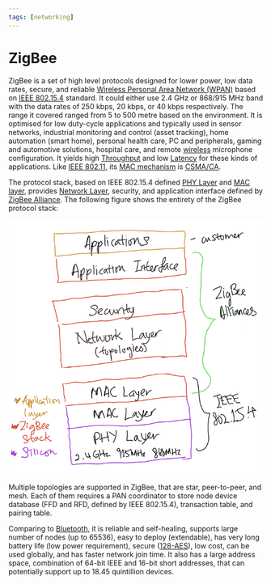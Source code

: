 ```yaml
---
tags: [networking]
---
```


# ZigBee

ZigBee is a set of high level protocols designed for lower power, low data
rates, secure, and reliable [Wireless Personal Area Network (WPAN)](202303292149.md)
based on [IEEE 802.15.4](202304271819.md) standard. It could either use 2.4 GHz
or 868/915 MHz band with the data rates of 250 kbps, 20 kbps, or 40 kbps
respectively. The range it covered ranged from 5 to 500 metre based on the
environment. It is optimised for low duty-cycle applications and typically used
in sensor networks, industrial monitoring and control (asset tracking), home
automation (smart home), personal health care, PC and peripherals, gaming and
automotive solutions, hospital care, and remote [wireless](202303301607.md)
microphone configuration. It yields high [Throughput](202304111957.md) and low
[Latency](202304111955.md) for these kinds of applications. Like [IEEE 802.11](202303292155.md),
its [MAC mechanism](202303301623.md) is [CSMA/CA](202304262143.md).

The protocol stack, based on IEEE 802.15.4 defined [PHY Layer](202206131647.md)
and [MAC layer](202303301623.md), provides [Network Layer](202206131702.md),
security, and application interface defined by [ZigBee Alliance](202304271814.md).
The following figure shows the entirety of the ZigBee protocol stack:

![ZigBee protocol stack](pic/zigbee-protocol-stack.png)

Multiple topologies are supported in ZigBee, that are star, peer-to-peer, and
mesh. Each of them requires a PAN coordinator to store node device database
(FFD and RFD, defined by IEEE 802.15.4), transaction table, and pairing table.

Comparing to [Bluetooth](202304212236.md), it is reliable and self-healing,
supports large number of nodes (up to 65536), easy to deploy (extendable), has
very long battery life (low power requirement), secure
([128-AES](202209012213.md)), low cost, can be used globally, and has faster
network join time. It also has a large address space, combination of 64-bit IEEE
and 16-bit short addresses, that can potentially support up to 18.45 quintillion
devices.
